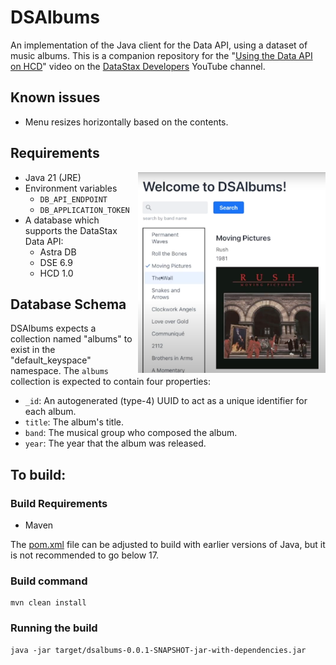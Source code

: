 # DSAlbums
An implementation of the Java client for the Data API, using a dataset of music albums. This is a companion repository for the "[Using the Data API on HCD](https://www.youtube.com/watch?v=LbcsVfm4A-k)" video on the [DataStax Developers](https://www.youtube.com/@DataStaxDevs) YouTube channel.

## Known issues
 - Menu resizes horizontally based on the contents.

## Requirements
<img src="dsalbums.png" width="300" align=right />

 - Java 21 (JRE)
 - Environment variables
     - `DB_API_ENDPOINT`
     - `DB_APPLICATION_TOKEN`
 - A database which supports the DataStax Data API:
    - Astra DB
    - DSE 6.9
    - HCD 1.0

## Database Schema
DSAlbums expects a collection named "albums" to exist in the "default_keyspace" namespace. The `albums` collection is expected to contain four properties:
 - `_id`: An autogenerated (type-4) UUID to act as a unique identifier for each album.
 - `title`: The album's title.
 - `band`: The musical group who composed the album.
 - `year`: The year that the album was released.


## To build:

### Build Requirements

 - Maven

The [pom.xml](pom.xml) file can be adjusted to build with earlier versions of Java, but it is not recommended to go below 17.

### Build command

    mvn clean install

### Running the build

    java -jar target/dsalbums-0.0.1-SNAPSHOT-jar-with-dependencies.jar
